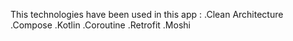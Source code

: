 This technologies have been used in this app :
.Clean Architecture
.Compose
.Kotlin
.Coroutine
.Retrofit
.Moshi
